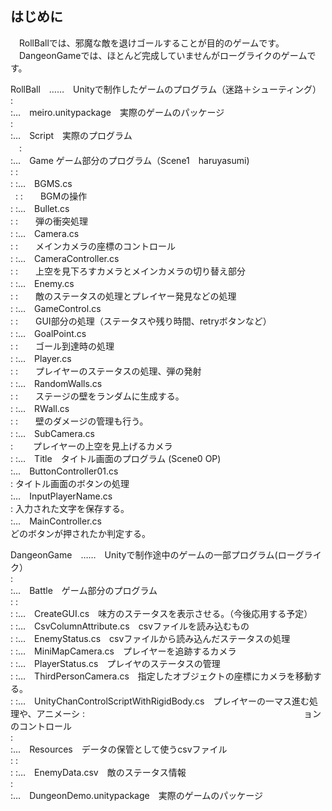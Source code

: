 ## はじめに

　RollBallでは、邪魔な敵を退けゴールすることが目的のゲームです。  
　DangeonGameでは、ほとんど完成していませんがローグライクのゲームです。  

RollBall　……　Unityで制作したゲームのプログラム（迷路＋シューティング）  
 :  
 :…　meiro.unitypackage　実際のゲームのパッケージ  
 :  
 :…　Script　実際のプログラム  
 　:  
   :…　Game ゲーム部分のプログラム（Scene1　haruyasumi)  
   : :  
   : :…　BGMS.cs  
   : :　　BGMの操作  
   : :…　Bullet.cs  
   : :　　弾の衝突処理  
   : :…　Camera.cs  
   : :　　メインカメラの座標のコントロール  
   : :…　CameraController.cs  
   : :　　上空を見下ろすカメラとメインカメラの切り替え部分  
   : :…　Enemy.cs  
   : :　　敵のステータスの処理とプレイヤー発見などの処理  
   : :…　GameControl.cs  
   : :　　GUI部分の処理（ステータスや残り時間、retryボタンなど）  
   : :…　GoalPoint.cs  
   : :　　ゴール到達時の処理  
   : :…　Player.cs  
   : :　　プレイヤーのステータスの処理、弾の発射  
   : :…　RandomWalls.cs  
   : :　　ステージの壁をランダムに生成する。  
   : :…　RWall.cs  
   : :　　壁のダメージの管理も行う。  
   : :…　SubCamera.cs  
   :  　　プレイヤーの上空を見上げるカメラ  
   :
   :…　Title　タイトル画面のプログラム (Scene0 OP)  
     :…　ButtonController01.cs  
     :     タイトル画面のボタンの処理  
     :…　InputPlayerName.cs  
     :     入力された文字を保存する。  
     :…　MainController.cs  
           どのボタンが押されたか判定する。  




DangeonGame　……　Unityで制作途中のゲームの一部プログラム(ローグライク）  
 :  
 :…　Battle　ゲーム部分のプログラム  
 :     :  
 :     :…　CreateGUI.cs　味方のステータスを表示させる。（今後応用する予定）  
 :     :…　CsvColumnAttribute.cs　csvファイルを読み込むもの  
 :     :…　EnemyStatus.cs　csvファイルから読み込んだステータスの処理  
 :     :…　MiniMapCamera.cs　プレイヤーを追跡するカメラ  
 :     :…　PlayerStatus.cs　プレイヤのステータスの管理  
 :     :…　ThirdPersonCamera.cs　指定したオブジェクトの座標にカメラを移動する。  
 :     :…　UnityChanControlScriptWithRigidBody.cs　プレイヤーの一マス進む処理や、アニメーシ  :　　　　　　　　　　　　　　　　　　　　　　　　　ョンのコントロール  
 :  
 :…　Resources　データの保管として使うcsvファイル  
 :     :  
 :     :…　EnemyData.csv　敵のステータス情報  
 :  
 :…　DungeonDemo.unitypackage　実際のゲームのパッケージ  




